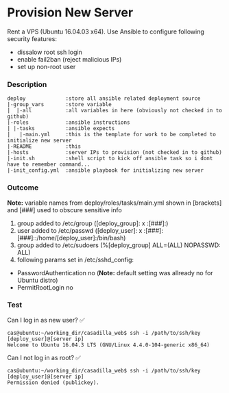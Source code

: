 # Provision New Server
Rent a VPS (Ubuntu 16.04.03 x64). Use Ansible to configure following security features:
- dissalow root ssh login
- enable fail2ban (reject malicious IPs)
- set up non-root user

### Description
```
deploy             :store all ansible related deployment source
|-group_vars       :store variable
|  |-all           :all variables in here (obviously not checked in to github)
|-roles            :ansible instructions
| |-tasks          :ansible expects
|   |-main.yml     :this is the template for work to be completed to initialize new server
|-README           :this
|-hosts            :server IPs to provision (not checked in to github)
|-init.sh          :shell script to kick off ansible task so i dont have to remember command...
|-init_config.yml  :ansible playbook for initializing new server
```
### Outcome
__Note:__ variable names from deploy/roles/tasks/main.yml shown in [brackets] and [###] used to obscure sensitive info
1. group added to /etc/group ([deploy_group]: x :[###]:)
2. user added to /etc/passwd ([deploy_user]: x :[###]:[###]::/home/[deploy_user]:/bin/bash)
3. group added to /etc/sudoers (%[deploy_group] ALL=(ALL) NOPASSWD: ALL)
4. following params set in /etc/sshd_config:
 - PasswordAuthentication no (__Note:__ default setting was allready no for Ubuntu distro)
 - PermitRootLogin no

### Test
Can I log in as new user? :white_check_mark:
```
cas@ubuntu:~/working_dir/casadilla_web$ ssh -i /path/to/ssh/key [deploy_user]@[server ip]
Welcome to Ubuntu 16.04.3 LTS (GNU/Linux 4.4.0-104-generic x86_64)
```
Can I not log in as root? :white_check_mark:
```
cas@ubuntu:~/working_dir/casadilla_web$ ssh -i /path/to/ssh/key [deploy_user]@[server ip]
Permission denied (publickey).
```

